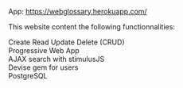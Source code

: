 App: https://webglossary.herokuapp.com/

This website content the following functionnalities:

Create Read Update Delete (CRUD)\
Progressive Web App\
AJAX search with stimulusJS\
Devise gem for users\
PostgreSQL
